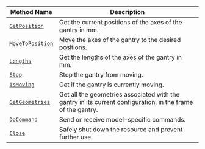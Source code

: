 <!-- prettier-ignore -->
Method Name | Description
----------- | -----------
[`GetPosition`](/components/gantry/#getposition) | Get the current positions of the axes of the gantry in mm.
[`MoveToPosition`](/components/gantry/#movetoposition) | Move the axes of the gantry to the desired positions.
[`Lengths`](/components/gantry/#lengths) | Get the lengths of the axes of the gantry in mm.
[`Stop`](/components/gantry/#stop) | Stop the gantry from moving.
[`IsMoving`](/components/gantry/#ismoving) | Get if the gantry is currently moving.
[`GetGeometries`](/components/gantry/#getgeometries) | Get all the geometries associated with the gantry in its current configuration, in the [frame](/services/frame-system/) of the gantry.
[`DoCommand`](/components/gantry/#docommand) | Send or receive model-specific commands.
[`Close`](/components/gantry/#close) | Safely shut down the resource and prevent further use.
